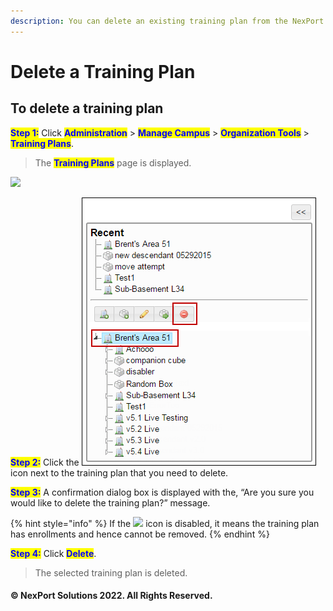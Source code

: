 ```yaml
---
description: You can delete an existing training plan from the NexPort Campus.
---
```


# Delete a Training Plan

## **To delete a training plan**

<mark style="color:blue;">**Step 1:**</mark> Click <mark style="color:blue;">**Administration**</mark> > <mark style="color:blue;">**Manage Campus**</mark> > <mark style="color:blue;">**Organization Tools**</mark> > <mark style="color:blue;">**Training Plans**</mark>.

> The <mark style="color:blue;">**Training Plans**</mark> page is displayed.

![](../../../../../.gitbook/assets/TrainingPlans\_Delete\_550x275.png)

<mark style="color:blue;">**Step 2:**</mark> Click the ![](<../../../../../.gitbook/assets/Delete (4).png>) icon next to the training plan that you need to delete.

<mark style="color:blue;">**Step 3:**</mark> A confirmation dialog box is displayed with the, “Are you sure you would like to delete the training plan?” message.

{% hint style="info" %}
If the ![](../../../../../.gitbook/assets/Delete\_Disabled\_29x27.png) icon is disabled, it means the training plan has enrollments and hence cannot be removed.
{% endhint %}

<mark style="color:blue;">**Step 4:**</mark> Click <mark style="color:blue;">**Delete**</mark>.

> The selected training plan is deleted.

#### © NexPort Solutions 2022. All Rights Reserved.
